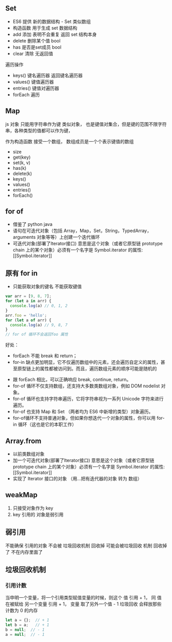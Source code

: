 ## Set
- ES6 提供 新的数据结构 - Set 类似数组 
- 构造函数 用于生成 set 数据结构
- add 添加 表明不会重复 返回 set 结构本身
- delete 删除某个值 bool
- has 是否是set成员 bool
- clear 清除 无返回值

遍历操作
- keys() 键名遍历器 返回键名遍历器
- values() 键值遍历器
- entries() 键值对遍历器
- forEach 遍历

## Map
js 对象 只能用字符串作为键
类似对象， 也是键值对集合，但是键的范围不限字符串，各种类型的值都可以作为键，

作为构造函数
接受一个数组， 数组成员是一个个表示键值的数组
- size
- get(key)
- set(k, v)
- has(k)
- delete(k)
- keys()
- values()
- entries()
- forEach()

## for of
- 借鉴了 python java
- 语句在可迭代对象（包括 Array，Map，Set，String，TypedArray，arguments 对象等等）上创建一个迭代循环
- 可迭代对象(部署了Iterator接口)
  意思是这个对象（或者它原型链 prototype chain 上的某个对象）必须有一个名字是 Symbol.iterator 的属性: [[Symbol.iterator]] 

## 原有 for in 

- 只能获取对象的键名 不能获取键值 

```js
var arr = [9, 8, 7];
for (let a in arr) {
  console.log(a) // 0, 1, 2
}
arr.foo = 'hello';
for (let a of arr) {
  console.log(a) // 9, 8, 7
}
// for of 循环不会返回foo 属性
```
好处：
- forEach 不能 break 和 return；
- for-in 缺点更加明显，它不仅遍历数组中的元素，还会遍历自定义的属性，甚至原型链上的属性都被访问到。而且，遍历数组元素的顺序可能是随机的
<!-- break 退出循环 -->
<!-- 不在执行循环体里continue后面的语句而是跳到下一个循环入口处执行下一个循环。 -->
- 跟 forEach 相比，可以正确响应 break, continue, return。
- for-of 循环不仅支持数组，还支持大多数类数组对象，例如 DOM nodelist 对象。
- for-of 循环也支持字符串遍历，它将字符串视为一系列 Unicode 字符来进行遍历。
- for-of 也支持 Map 和 Set （两者均为 ES6 中新增的类型）对象遍历。
- for-of循环不支持普通对象，但如果你想迭代一个对象的属性，你可以用
for-in 循环（这也是它的本职工作）

## Array.from

- 以前类数组对象
- 加一个可迭代对象(部署了Iterator接口)
  意思是这个对象（或者它原型链 prototype chain 上的某个对象）必须有一个名字是 Symbol.iterator 的属性: [[Symbol.iterator]] 
- 实现了 Iterator 接口的对象 （用...把有迭代器的对象 转为 数组）

## weakMap
1. 只接受对象作为 key
2. key 引用的 对象是弱引用

## 弱引用
不能确保 引用的对象 不会被 垃圾回收机制 回收掉
可能会被垃圾回收 机制 回收掉了 不在内存里面了

## 垃圾回收机制
### 引用计数
当申明一个变量，将一个引用类型赋值变量的时候，则这个 值 引用 + 1，
同 值 在被赋给 另一个变量 引用 + 1，
变量 取了另外一个值 - 1
垃圾回收 会释放那些 计数为 0 的内存

```js
let a = {};  // + 1
let b = a;   // + 1
b = null;  // - 1
a = null;  // - 1
```


